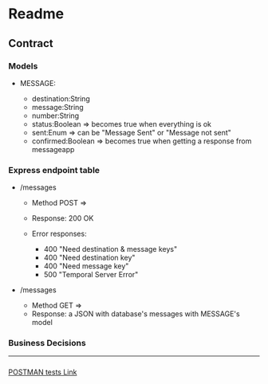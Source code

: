 # Readme


## Contract 

### Models
- MESSAGE: 
     
  - destination:String
  - message:String
  - number:String
  - status:Boolean => becomes true when everything is ok
  - sent:Enum => can be "Message Sent" or "Message not sent"
  - confirmed:Boolean => becomes true when getting a response from messageapp

### Express endpoint table

- /messages 
  - Method POST => 
  - Response: 200 OK
  - Error responses:

     - 400 "Need destination & message keys"
     - 400 "Need destination key"
     - 400 "Need message key"
     - 500 "Temporal Server Error"

- /messages 
  - Method GET => 
  - Response: a JSON with database's messages with MESSAGE's model

### Business Decisions



---



###
[POSTMAN tests Link](test_messages.postman_collection.json)








